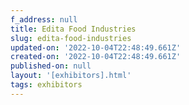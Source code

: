 ```yaml
---
f_address: null
title: Edita Food Industries
slug: edita-food-industries
updated-on: '2022-10-04T22:48:49.661Z'
created-on: '2022-10-04T22:48:49.661Z'
published-on: null
layout: '[exhibitors].html'
tags: exhibitors
---
```



